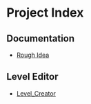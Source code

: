# Project Index

## Documentation
- [Rough Idea](/Documentation/rough_idea.md)


## Level Editor
- [Level_Creator](/Level_Creator)
